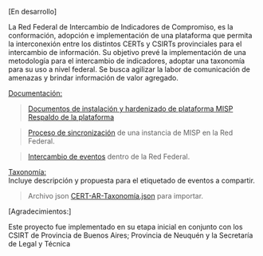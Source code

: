 

[En desarrollo]

La Red Federal de Intercambio de Indicadores de Compromiso, es la conformación, adopción e implementación de una plataforma que permita la interconexión entre los distintos CERTs y CSIRTs provinciales para el intercambio de información. 
Su objetivo prevé la implementación de una metodología para el intercambio de indicadores, adoptar una taxonomía para su uso a nivel federal.
Se busca agilizar la labor de comunicación de amenazas y brindar información de valor agregado. 

[Documentación:](/Documentación)  
> [Documentos de instalación y hardenizado de plataforma MISP](https://github.com/cert-ar/Red-Federal-de-Intercambio/blob/master/Documentaci%C3%B3n/Guia%20de%20Instalaci%C3%B3n%20MISP%20Ubuntu.md)  
> [Respaldo de la plataforma](https://github.com/cert-ar/Red-Federal-de-Intercambio/blob/master/Documentaci%C3%B3n/Backup%20MISP.md)

>[Proceso de sincronización](/Documentaci%C3%B3n/Sincronizaci%C3%B3n%20con%20la%20Red%20Federal.md)  de una instancia de MISP en la Red Federal.  

>[Intercambio de eventos](/Documentaci%C3%B3n/Intercambio%20de%20Eventos%20en%20la%20Red%20Federal.md)  dentro de la Red Federal.  

[Taxonomía:](/Taxonomía)  
Incluye descripción y propuesta para el etiquetado de eventos a compartir.
> Archivo json [CERT-AR-Taxonomía.json](/Taxonomía/CERT-AR-Taxonomía.json) para importar.  





[Agradecimientos:]  

Este proyecto fue implementado en su etapa inicial en conjunto con los CSIRT de Provincia de Buenos Aires; Provincia de Neuquén y la Secretaría de Legal y Técnica  
